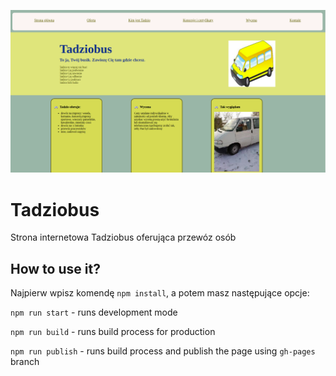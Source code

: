 ![cover](/gh/busik-website.png)

# Tadziobus

Strona internetowa Tadziobus oferująca przewóz osób

## How to use it?

Najpierw wpisz komendę `npm install`, a potem masz następujące opcje:

`npm run start` - runs development mode

`npm run build` - runs build process for production

`npm run publish` - runs build process and publish the page using `gh-pages` branch

